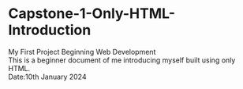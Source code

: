 # Capstone-1-Only-HTML-Introduction  
My First Project Beginning Web Development  
This is a beginner document of me introducing myself built using only HTML.  
Date:10th January 2024  
